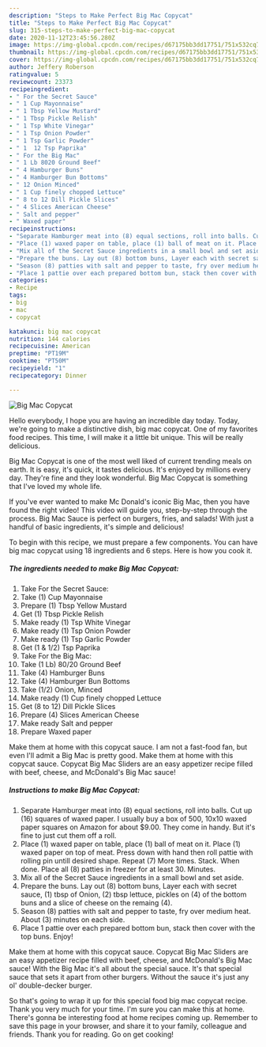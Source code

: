 ```yaml
---
description: "Steps to Make Perfect Big Mac Copycat"
title: "Steps to Make Perfect Big Mac Copycat"
slug: 315-steps-to-make-perfect-big-mac-copycat
date: 2020-11-12T23:45:56.280Z
image: https://img-global.cpcdn.com/recipes/d67175bb3dd17751/751x532cq70/big-mac-copycat-recipe-main-photo.jpg
thumbnail: https://img-global.cpcdn.com/recipes/d67175bb3dd17751/751x532cq70/big-mac-copycat-recipe-main-photo.jpg
cover: https://img-global.cpcdn.com/recipes/d67175bb3dd17751/751x532cq70/big-mac-copycat-recipe-main-photo.jpg
author: Jeffery Roberson
ratingvalue: 5
reviewcount: 23373
recipeingredient:
- " For the Secret Sauce"
- " 1 Cup Mayonnaise"
- " 1 Tbsp Yellow Mustard"
- " 1 Tbsp Pickle Relish"
- " 1 Tsp White Vinegar"
- " 1 Tsp Onion Powder"
- " 1 Tsp Garlic Powder"
- " 1  12 Tsp Paprika"
- " For the Big Mac"
- " 1 Lb 8020 Ground Beef"
- " 4 Hamburger Buns"
- " 4 Hamburger Bun Bottoms"
- " 12 Onion Minced"
- " 1 Cup finely chopped Lettuce"
- " 8 to 12 Dill Pickle Slices"
- " 4 Slices American Cheese"
- " Salt and pepper"
- " Waxed paper"
recipeinstructions:
- "Separate Hamburger meat into (8) equal sections, roll into balls. Cut up (16) squares of waxed paper. I usually buy a box of 500, 10x10 waxed paper squares on Amazon for about $9.00. They come in handy. But it&#39;s fine to just cut them off a roll."
- "Place (1) waxed paper on table, place (1) ball of meat on it. Place (1) waxed paper on top of meat. Press down with hand then roll pattie with rolling pin untill desired shape. Repeat (7) More times. Stack. When done. Place all (8) patties in freezer for at least 30. Minutes."
- "Mix all of the Secret Sauce ingredients in a small bowl and set aside."
- "Prepare the buns. Lay out (8) bottom buns, Layer each with secret sauce, (1) tbsp of Onion, (2) tbsp lettuce, pickles on (4) of the bottom buns and a slice of cheese on the remaing (4)."
- "Season (8) patties with salt and pepper to taste, fry over medium heat. About (3) minutes on each side."
- "Place 1 pattie over each prepared bottom bun, stack then cover with the top buns. Enjoy!"
categories:
- Recipe
tags:
- big
- mac
- copycat

katakunci: big mac copycat 
nutrition: 144 calories
recipecuisine: American
preptime: "PT19M"
cooktime: "PT50M"
recipeyield: "1"
recipecategory: Dinner

---
```



![Big Mac Copycat](https://img-global.cpcdn.com/recipes/d67175bb3dd17751/751x532cq70/big-mac-copycat-recipe-main-photo.jpg)

Hello everybody, I hope you are having an incredible day today. Today, we're going to make a distinctive dish, big mac copycat. One of my favorites food recipes. This time, I will make it a little bit unique. This will be really delicious.

Big Mac Copycat is one of the most well liked of current trending meals on earth. It is easy, it's quick, it tastes delicious. It's enjoyed by millions every day. They're fine and they look wonderful. Big Mac Copycat is something that I've loved my whole life.

If you&#39;ve ever wanted to make Mc Donald&#39;s iconic Big Mac, then you have found the right video! This video will guide you, step-by-step through the process. Big Mac Sauce is perfect on burgers, fries, and salads! With just a handful of basic ingredients, it&#39;s simple and delicious!


To begin with this recipe, we must prepare a few components. You can have big mac copycat using 18 ingredients and 6 steps. Here is how you cook it.

<!--inarticleads1-->

##### The ingredients needed to make Big Mac Copycat:

1. Take  For the Secret Sauce:
1. Take  (1) Cup Mayonnaise
1. Prepare  (1) Tbsp Yellow Mustard
1. Get  (1) Tbsp Pickle Relish
1. Make ready  (1) Tsp White Vinegar
1. Make ready  (1) Tsp Onion Powder
1. Make ready  (1) Tsp Garlic Powder
1. Get  (1 &amp; 1/2) Tsp Paprika
1. Take  For the Big Mac:
1. Take  (1 Lb) 80/20 Ground Beef
1. Take  (4) Hamburger Buns
1. Take  (4) Hamburger Bun Bottoms
1. Take  (1/2) Onion, Minced
1. Make ready  (1) Cup finely chopped Lettuce
1. Get  (8 to 12) Dill Pickle Slices
1. Prepare  (4) Slices American Cheese
1. Make ready  Salt and pepper
1. Prepare  Waxed paper


Make them at home with this copycat sauce. I am not a fast-food fan, but even I&#39;ll admit a Big Mac is pretty good. Make them at home with this copycat sauce. Copycat Big Mac Sliders are an easy appetizer recipe filled with beef, cheese, and McDonald&#39;s Big Mac sauce! 

<!--inarticleads2-->

##### Instructions to make Big Mac Copycat:

1. Separate Hamburger meat into (8) equal sections, roll into balls. Cut up (16) squares of waxed paper. I usually buy a box of 500, 10x10 waxed paper squares on Amazon for about $9.00. They come in handy. But it&#39;s fine to just cut them off a roll.
1. Place (1) waxed paper on table, place (1) ball of meat on it. Place (1) waxed paper on top of meat. Press down with hand then roll pattie with rolling pin untill desired shape. Repeat (7) More times. Stack. When done. Place all (8) patties in freezer for at least 30. Minutes.
1. Mix all of the Secret Sauce ingredients in a small bowl and set aside.
1. Prepare the buns. Lay out (8) bottom buns, Layer each with secret sauce, (1) tbsp of Onion, (2) tbsp lettuce, pickles on (4) of the bottom buns and a slice of cheese on the remaing (4).
1. Season (8) patties with salt and pepper to taste, fry over medium heat. About (3) minutes on each side.
1. Place 1 pattie over each prepared bottom bun, stack then cover with the top buns. Enjoy!


Make them at home with this copycat sauce. Copycat Big Mac Sliders are an easy appetizer recipe filled with beef, cheese, and McDonald&#39;s Big Mac sauce! With the Big Mac it&#39;s all about the special sauce. It&#39;s that special sauce that sets it apart from other burgers. Without the sauce it&#39;s just any ol&#39; double-decker burger. 

So that's going to wrap it up for this special food big mac copycat recipe. Thank you very much for your time. I'm sure you can make this at home. There's gonna be interesting food at home recipes coming up. Remember to save this page in your browser, and share it to your family, colleague and friends. Thank you for reading. Go on get cooking!
